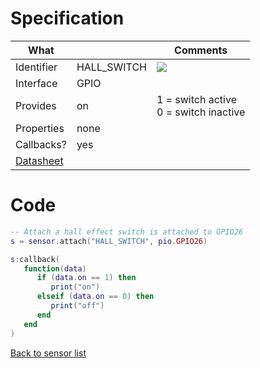 # Specification

| What         |             | Comments                   |
|--------------|-------------|----------------------------|
| Identifier   | HALL_SWITCH | ![](http://git.whitecatboard.org/hall_switch.png) |
| Interface    | GPIO        |                            |
| Provides     | on          | 1 = switch active<br/>0 = switch inactive |
| Properties   | none        |                            |
| Callbacks?   | yes         |                            |
| [Datasheet](http://www.hyzt.com/manager/upimg/2007328165759.pdf)    |             |                            |


# Code

```lua
-- Attach a hall effect switch is attached to GPIO26
s = sensor.attach("HALL_SWITCH", pio.GPIO26)

s:callback(
   function(data)
      if (data.on == 1) then
         print("on")
      elseif (data.on == 0) then
         print("off")
      end
   end
)
```

[Back to sensor list](./Sensor-module#supported-sensors)
